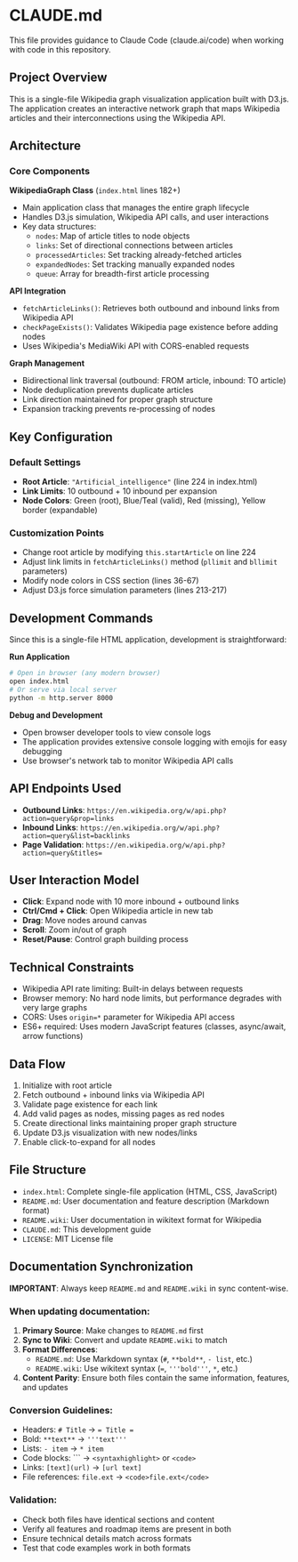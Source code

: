 # CLAUDE.md

This file provides guidance to Claude Code (claude.ai/code) when working with code in this repository.

## Project Overview

This is a single-file Wikipedia graph visualization application built with D3.js. The application creates an interactive network graph that maps Wikipedia articles and their interconnections using the Wikipedia API.

## Architecture

### Core Components

**WikipediaGraph Class** (`index.html` lines 182+)
- Main application class that manages the entire graph lifecycle
- Handles D3.js simulation, Wikipedia API calls, and user interactions
- Key data structures:
  - `nodes`: Map of article titles to node objects
  - `links`: Set of directional connections between articles
  - `processedArticles`: Set tracking already-fetched articles
  - `expandedNodes`: Set tracking manually expanded nodes
  - `queue`: Array for breadth-first article processing

**API Integration**
- `fetchArticleLinks()`: Retrieves both outbound and inbound links from Wikipedia API
- `checkPageExists()`: Validates Wikipedia page existence before adding nodes
- Uses Wikipedia's MediaWiki API with CORS-enabled requests

**Graph Management**
- Bidirectional link traversal (outbound: FROM article, inbound: TO article)
- Node deduplication prevents duplicate articles
- Link direction maintained for proper graph structure
- Expansion tracking prevents re-processing of nodes

## Key Configuration

### Default Settings
- **Root Article**: `"Artificial_intelligence"` (line 224 in index.html)
- **Link Limits**: 10 outbound + 10 inbound per expansion
- **Node Colors**: Green (root), Blue/Teal (valid), Red (missing), Yellow border (expandable)

### Customization Points
- Change root article by modifying `this.startArticle` on line 224
- Adjust link limits in `fetchArticleLinks()` method (`pllimit` and `bllimit` parameters)
- Modify node colors in CSS section (lines 36-67)
- Adjust D3.js force simulation parameters (lines 213-217)

## Development Commands

Since this is a single-file HTML application, development is straightforward:

**Run Application**
```bash
# Open in browser (any modern browser)
open index.html
# Or serve via local server
python -m http.server 8000
```

**Debug and Development**
- Open browser developer tools to view console logs
- The application provides extensive console logging with emojis for easy debugging
- Use browser's network tab to monitor Wikipedia API calls

## API Endpoints Used

- **Outbound Links**: `https://en.wikipedia.org/w/api.php?action=query&prop=links`
- **Inbound Links**: `https://en.wikipedia.org/w/api.php?action=query&list=backlinks`
- **Page Validation**: `https://en.wikipedia.org/w/api.php?action=query&titles=`

## User Interaction Model

- **Click**: Expand node with 10 more inbound + outbound links
- **Ctrl/Cmd + Click**: Open Wikipedia article in new tab
- **Drag**: Move nodes around canvas
- **Scroll**: Zoom in/out of graph
- **Reset/Pause**: Control graph building process

## Technical Constraints

- Wikipedia API rate limiting: Built-in delays between requests
- Browser memory: No hard node limits, but performance degrades with very large graphs
- CORS: Uses `origin=*` parameter for Wikipedia API access
- ES6+ required: Uses modern JavaScript features (classes, async/await, arrow functions)

## Data Flow

1. Initialize with root article
2. Fetch outbound + inbound links via Wikipedia API
3. Validate page existence for each link
4. Add valid pages as nodes, missing pages as red nodes
5. Create directional links maintaining proper graph structure
6. Update D3.js visualization with new nodes/links
7. Enable click-to-expand for all nodes

## File Structure

- `index.html`: Complete single-file application (HTML, CSS, JavaScript)
- `README.md`: User documentation and feature description (Markdown format)
- `README.wiki`: User documentation in wikitext format for Wikipedia
- `CLAUDE.md`: This development guide
- `LICENSE`: MIT License file

## Documentation Synchronization

**IMPORTANT**: Always keep `README.md` and `README.wiki` in sync content-wise.

### When updating documentation:
1. **Primary Source**: Make changes to `README.md` first
2. **Sync to Wiki**: Convert and update `README.wiki` to match
3. **Format Differences**: 
   - `README.md`: Use Markdown syntax (`#`, `**bold**`, `- list`, etc.)
   - `README.wiki`: Use wikitext syntax (`=`, `'''bold'''`, `*`, etc.)
4. **Content Parity**: Ensure both files contain the same information, features, and updates

### Conversion Guidelines:
- Headers: `# Title` → `= Title =`
- Bold: `**text**` → `'''text'''`
- Lists: `- item` → `* item`
- Code blocks: ``` → `<syntaxhighlight>` or `<code>`
- Links: `[text](url)` → `[url text]`
- File references: `file.ext` → `<code>file.ext</code>`

### Validation:
- Check both files have identical sections and content
- Verify all features and roadmap items are present in both
- Ensure technical details match across formats
- Test that code examples work in both formats